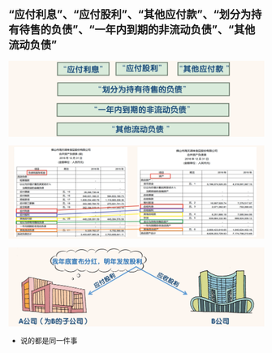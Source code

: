 ## “应付利息”、“应付股利”、“其他应付款”、“划分为持有待售的负债”、“一年内到期的非流动负债”、“其他流动负债”

![image-20220505145633681](images/image-20220505145633681.png)

![image-20220505145705824](images/image-20220505145705824.png)

![image-20220505145732282](images/image-20220505145732282.png)

- 说的都是同一件事